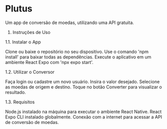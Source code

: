 # Plutus
Um app de conversão de moedas, utilizando uma API gratuita.

1. Instruções de Uso
   
1.1. Instalar o App

Clone ou baixe o repositório no seu dispositivo.
Use o comando 'npm install' para baixar todas as dependências.
Execute o aplicativo em um ambiente React Expo com 'npx expo start'.

1.2. Utilizar o Conversor

Faça login ou cadastre um novo usuário.
Insira o valor desejado.
Selecione as moedas de origem e destino.
Toque no botão Converter para visualizar o resultado.

1.3. Requisitos

Node.js instalado na máquina para executar o ambiente React Native.
React Expo CLI instalado globalmente.
Conexão com a internet para acessar a API de conversão de moedas.
